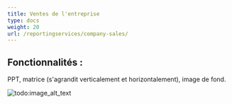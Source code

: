 ```yaml
---
title: Ventes de l'entreprise
type: docs
weight: 20
url: /reportingservices/company-sales/
---
```


## **Fonctionnalités :**
PPT, matrice (s'agrandit verticalement et horizontalement), image de fond.

![todo:image_alt_text](company-sales_1.png)